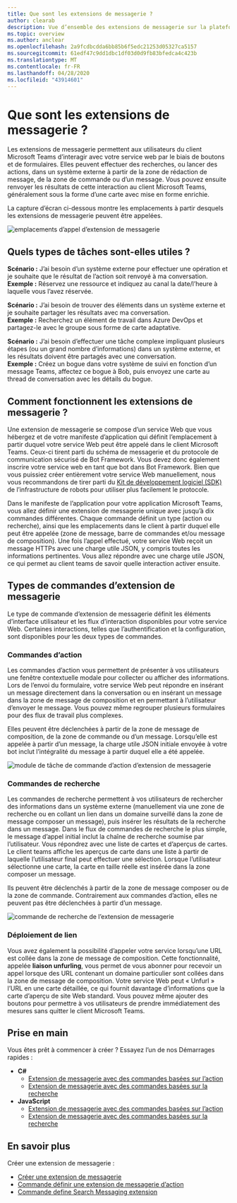 ```yaml
---
title: Que sont les extensions de messagerie ?
author: clearab
description: Vue d’ensemble des extensions de messagerie sur la plateforme Microsoft teams
ms.topic: overview
ms.author: anclear
ms.openlocfilehash: 2a9fcdbcdda6bb85b6f5edc21253d05327ca5157
ms.sourcegitcommit: 61edf47c9dd1dbc1df03d0d9fb83bfedca4c423b
ms.translationtype: MT
ms.contentlocale: fr-FR
ms.lasthandoff: 04/28/2020
ms.locfileid: "43914601"
---
```

# <a name="what-are-messaging-extensions"></a>Que sont les extensions de messagerie ?

Les extensions de messagerie permettent aux utilisateurs du client Microsoft Teams d’interagir avec votre service web par le biais de boutons et de formulaires. Elles peuvent effectuer des recherches, ou lancer des actions, dans un système externe à partir de la zone de rédaction de message, de la zone de commande ou d’un message. Vous pouvez ensuite renvoyer les résultats de cette interaction au client Microsoft Teams, généralement sous la forme d’une carte avec mise en forme enrichie.

La capture d’écran ci-dessous montre les emplacements à partir desquels les extensions de messagerie peuvent être appelées.

![emplacements d’appel d’extension de messagerie](~/assets/images/messaging-extension-invoke-locations.png)

## <a name="what-kinds-of-tasks-are-they-good-for"></a>Quels types de tâches sont-elles utiles ?

**Scénario :** J’ai besoin d’un système externe pour effectuer une opération et je souhaite que le résultat de l’action soit renvoyé à ma conversation. \
**Exemple :** Réservez une ressource et indiquez au canal la date/l’heure à laquelle vous l’avez réservée.

**Scénario :** J’ai besoin de trouver des éléments dans un système externe et je souhaite partager les résultats avec ma conversation. \
**Exemple :**  Recherchez un élément de travail dans Azure DevOps et partagez-le avec le groupe sous forme de carte adaptative.

**Scénario :** J’ai besoin d’effectuer une tâche complexe impliquant plusieurs étapes (ou un grand nombre d’informations) dans un système externe, et les résultats doivent être partagés avec une conversation. \
**Exemple :** Créez un bogue dans votre système de suivi en fonction d’un message Teams, affectez ce bogue à Bob, puis envoyez une carte au thread de conversation avec les détails du bogue.

## <a name="how-do-messaging-extensions-work"></a>Comment fonctionnent les extensions de messagerie ?

Une extension de messagerie se compose d’un service Web que vous hébergez et de votre manifeste d’application qui définit l’emplacement à partir duquel votre service Web peut être appelé dans le client Microsoft Teams. Ceux-ci tirent parti du schéma de messagerie et du protocole de communication sécurisé de Bot Framework. Vous devez donc également inscrire votre service web en tant que bot dans Bot Framework. Bien que vous puissiez créer entièrement votre service Web manuellement, nous vous recommandons de tirer parti du [Kit de développement logiciel (SDK)](https://github.com/microsoft/botframework) de l’infrastructure de robots pour utiliser plus facilement le protocole.

Dans le manifeste de l’application pour votre application Microsoft Teams, vous allez définir une extension de messagerie unique avec jusqu’à dix commandes différentes. Chaque commande définit un type (action ou recherche), ainsi que les emplacements dans le client à partir duquel elle peut être appelée (zone de message, barre de commandes et/ou message de composition). Une fois l’appel effectué, votre service Web reçoit un message HTTPs avec une charge utile JSON, y compris toutes les informations pertinentes. Vous allez répondre avec une charge utile JSON, ce qui permet au client teams de savoir quelle interaction activer ensuite.

## <a name="types-of-messaging-extension-commands"></a>Types de commandes d’extension de messagerie

Le type de commande d’extension de messagerie définit les éléments d’interface utilisateur et les flux d’interaction disponibles pour votre service Web. Certaines interactions, telles que l’authentification et la configuration, sont disponibles pour les deux types de commandes.

### <a name="action-commands"></a>Commandes d’action

Les commandes d’action vous permettent de présenter à vos utilisateurs une fenêtre contextuelle modale pour collecter ou afficher des informations. Lors de l’envoi du formulaire, votre service Web peut répondre en insérant un message directement dans la conversation ou en insérant un message dans la zone de message de composition et en permettant à l’utilisateur d’envoyer le message. Vous pouvez même regrouper plusieurs formulaires pour des flux de travail plus complexes.

Elles peuvent être déclenchées à partir de la zone de message de composition, de la zone de commande ou d’un message. Lorsqu’elle est appelée à partir d’un message, la charge utile JSON initiale envoyée à votre bot inclut l’intégralité du message à partir duquel elle a été appelée.

![module de tâche de commande d’action d’extension de messagerie](~/assets/images/task-module.png)

### <a name="search-commands"></a>Commandes de recherche

Les commandes de recherche permettent à vos utilisateurs de rechercher des informations dans un système externe (manuellement via une zone de recherche ou en collant un lien dans un domaine surveillé dans la zone de message composer un message), puis insérer les résultats de la recherche dans un message. Dans le flux de commandes de recherche le plus simple, le message d’appel initial inclut la chaîne de recherche soumise par l’utilisateur. Vous répondrez avec une liste de cartes et d’aperçus de cartes. Le client teams affiche les aperçus de carte dans une liste à partir de laquelle l’utilisateur final peut effectuer une sélection. Lorsque l’utilisateur sélectionne une carte, la carte en taille réelle est insérée dans la zone composer un message.

Ils peuvent être déclenchés à partir de la zone de message composer ou de la zone de commande. Contrairement aux commandes d’action, elles ne peuvent pas être déclenchées à partir d’un message.

![commande de recherche de l’extension de messagerie](~/assets/images/search-extension.png)

### <a name="link-unfurling"></a>Déploiement de lien

Vous avez également la possibilité d’appeler votre service lorsqu’une URL est collée dans la zone de message de composition. Cette fonctionnalité, appelée **liaison unfurling**, vous permet de vous abonner pour recevoir un appel lorsque des URL contenant un domaine particulier sont collées dans la zone de message de composition. Votre service Web peut « Unfurl » l’URL en une carte détaillée, ce qui fournit davantage d’informations que la carte d’aperçu de site Web standard. Vous pouvez même ajouter des boutons pour permettre à vos utilisateurs de prendre immédiatement des mesures sans quitter le client Microsoft Teams.

## <a name="get-started"></a>Prise en main

Vous êtes prêt à commencer à créer ? Essayez l’un de nos Démarrages rapides :

* **C#**
  * [Extension de messagerie avec des commandes basées sur l’action](https://github.com/microsoft/BotBuilder-Samples/tree/master/samples/csharp_dotnetcore/51.teams-messaging-extensions-action)
  * [Extension de messagerie avec des commandes basées sur la recherche](https://github.com/microsoft/BotBuilder-Samples/tree/master/samples/csharp_dotnetcore/50.teams-messaging-extensions-search)
* **JavaScript**
  * [Extension de messagerie avec des commandes basées sur l’action](https://github.com/microsoft/BotBuilder-Samples/tree/master/samples/javascript_nodejs/51.teams-messaging-extensions-action)
  * [Extension de messagerie avec des commandes basées sur la recherche](https://github.com/microsoft/BotBuilder-Samples/tree/master/samples/javascript_nodejs/50.teams-messaging-extensions-search)

## <a name="learn-more"></a>En savoir plus

Créer une extension de messagerie :

* [Créer une extension de messagerie](~/messaging-extensions/how-to/create-messaging-extension.md)
* [Commande définir une extension de messagerie d’action](~/messaging-extensions/how-to/action-commands/define-action-command.md)
* [Commande define Search Messaging extension](~/messaging-extensions/how-to/search-commands/define-search-command.md)
